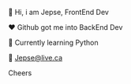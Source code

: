 
:wave: Hi, i am Jepse, FrontEnd Dev

:heart: Github got me into BackEnd Dev

:speech_balloon: Currently learning Python

:e-mail: Jepse@live.ca

Cheers  
